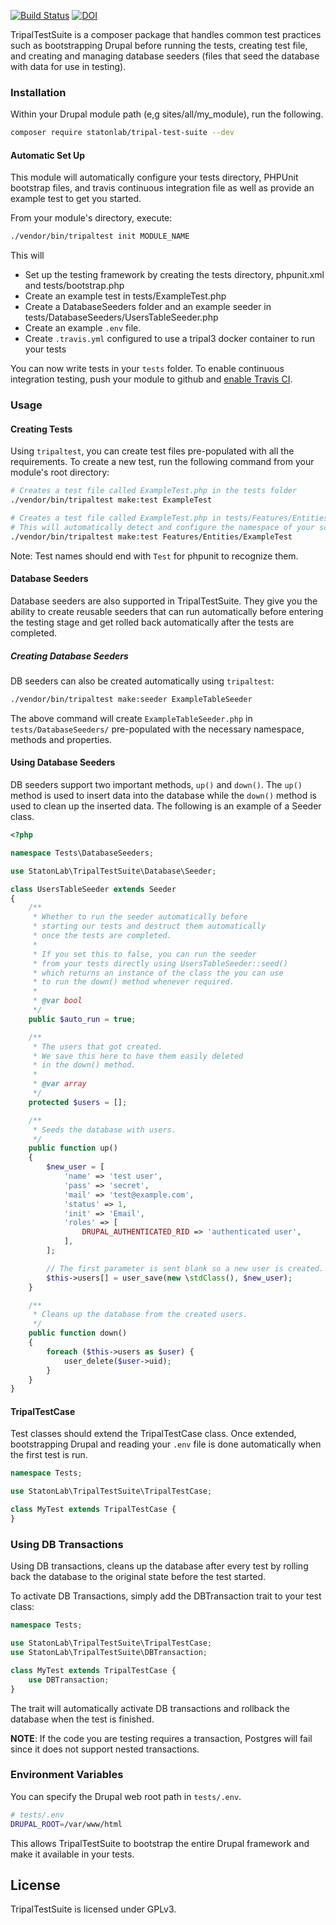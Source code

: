[![Build Status](https://travis-ci.org/statonlab/TripalTestSuite.svg?branch=master)](https://travis-ci.org/statonlab/TripalTestSuite) [![DOI](https://zenodo.org/badge/123318173.svg)](https://zenodo.org/badge/latestdoi/123318173)

TripalTestSuite is a composer package that handles
common test practices such as bootstrapping Drupal
before running the tests, creating test file, and creating
and managing database seeders (files that seed the database
with data for use in testing).

### Installation
Within your Drupal module path (e,g sites/all/my_module), run the following.
```bash
composer require statonlab/tripal-test-suite --dev
```

#### Automatic Set Up
This module will automatically configure your tests directory,
PHPUnit bootstrap files, and travis continuous integration file
as well as provide an example test to get you started. 

From your module's directory, execute:
```bash
./vendor/bin/tripaltest init MODULE_NAME 
```

This will 
- Set up the testing framework by creating the tests directory, phpunit.xml and tests/bootstrap.php
- Create an example test in tests/ExampleTest.php
- Create a DatabaseSeeders folder and an example seeder in tests/DatabaseSeeders/UsersTableSeeder.php
- Create an example `.env` file.
- Create `.travis.yml` configured to use a tripal3 docker container to run your tests  

You can now write tests in your `tests` folder.  To enable continuous
integration testing, push your module to github and [enable Travis CI](https://travis-ci.org/).

### Usage

#### Creating Tests
Using `tripaltest`, you can create test files pre-populated with all the requirements.
To create a new test, run the following command from your module's root directory:
```bash
# Creates a test file called ExampleTest.php in the tests folder
./vendor/bin/tripaltest make:test ExampleTest

# Creates a test file called ExampleTest.php in tests/Features/Entities
# This will automatically detect and configure the namespace of your script
./vendor/bin/tripaltest make:test Features/Entities/ExampleTest
```
Note: Test names should end with `Test` for phpunit to recognize them.

#### Database Seeders
Database seeders are also supported in TripalTestSuite. They give you the ability
to create reusable seeders that can run automatically before entering the testing
stage and get rolled back automatically after the tests are completed.

##### Creating Database Seeders
DB seeders can also be created automatically using `tripaltest`:
```bash
./vendor/bin/tripaltest make:seeder ExampleTableSeeder
```
The above command will create `ExampleTableSeeder.php` in `tests/DatabaseSeeders/` pre-populated
with the necessary namespace, methods and properties.

#### Using Database Seeders
DB seeders support two important methods, `up()` and `down()`. The `up()`
method is used to insert data into the database while the `down()` method
is used to clean up the inserted data. The following is an example of a Seeder class.

```php
<?php

namespace Tests\DatabaseSeeders;

use StatonLab\TripalTestSuite\Database\Seeder;

class UsersTableSeeder extends Seeder
{
    /**
     * Whether to run the seeder automatically before
     * starting our tests and destruct them automatically
     * once the tests are completed.
     *
     * If you set this to false, you can run the seeder
     * from your tests directly using UsersTableSeeder::seed()
     * which returns an instance of the class the you can use
     * to run the down() method whenever required.
     *
     * @var bool
     */
    public $auto_run = true;

    /**
     * The users that got created.
     * We save this here to have them easily deleted
     * in the down() method.
     *
     * @var array
     */
    protected $users = [];

    /**
     * Seeds the database with users.
     */
    public function up()
    {
        $new_user = [
            'name' => 'test user',
            'pass' => 'secret',
            'mail' => 'test@example.com',
            'status' => 1,
            'init' => 'Email',
            'roles' => [
                DRUPAL_AUTHENTICATED_RID => 'authenticated user',
            ],
        ];

        // The first parameter is sent blank so a new user is created.
        $this->users[] = user_save(new \stdClass(), $new_user);
    }

    /**
     * Cleans up the database from the created users.
     */
    public function down()
    {
        foreach ($this->users as $user) {
            user_delete($user->uid);
        }
    }
}
```

#### TripalTestCase
Test classes should extend the TripalTestCase class. Once extended, bootstrapping
Drupal and reading your `.env` file is done automatically when the first test is run.

```php
namespace Tests;

use StatonLab\TripalTestSuite\TripalTestCase;

class MyTest extends TripalTestCase {
}
```

### Using DB Transactions
Using DB transactions, cleans up the database after every test by rolling back
the database to the original state before the test started.

To activate DB Transactions, simply add the DBTransaction trait to your test class:

```php
namespace Tests;

use StatonLab\TripalTestSuite\TripalTestCase;
use StatonLab\TripalTestSuite\DBTransaction;

class MyTest extends TripalTestCase {
	use DBTransaction;
}
```

The trait will automatically activate DB transactions and rollback the database when the test is finished.

**NOTE**: If the code you are testing requires a transaction, Postgres
will fail since it does not support nested transactions.

### Environment Variables
You can specify the Drupal web root path in `tests/.env`.
```bash
# tests/.env
DRUPAL_ROOT=/var/www/html
```

This allows TripalTestSuite to bootstrap the entire Drupal framework and make it available in your tests.

## License
TripalTestSuite is licensed under GPLv3.
